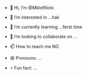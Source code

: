 - 👋 Hi, I’m @Mklotfilolo
- 👀 I’m interested in ...hak
- 🌱 I’m currently learning ...ferst time
- 💞️ I’m looking to collaborate on ...
- 📫 How to reach me  NO
  
- 😄 Pronouns: ...
- ⚡ Fun fact: ...

<!---
Mklotfilolo/Mklotfilolo is a ✨ special ✨ repository because its `README.md` (this file) appears on your GitHub profile.
You can click the Preview link to take a look at your changes.
--->
